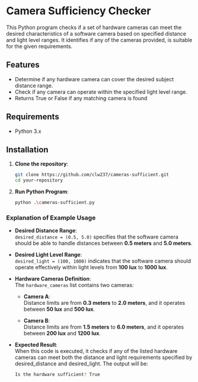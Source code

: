 # Camera Sufficiency Checker

This Python program checks if a set of hardware cameras can meet the desired characteristics of a software camera based on specified distance and light level ranges. It identifies if any of the cameras provided, is suitable for the given requirements.

## Features

- Determine if any hardware camera can cover the desired subject distance range.
- Check if any camera can operate within the specified light level range.
- Returns True or False if any matching camera is found

## Requirements

- Python 3.x

## Installation

1. **Clone the repository**:
   ```bash
   git clone https://github.com/clw237/cameras-sufficient.git
   cd your-repository
2. **Run Python Program**:
   ```bash
   python .\cameras-sufficient.py

### Explanation of Example Usage

- **Desired Distance Range**:  
  `desired_distance = (0.5, 5.0)` specifies that the software camera should be able to handle distances between **0.5 meters** and **5.0 meters**.

- **Desired Light Level Range**:  
  `desired_light = (100, 1000)` indicates that the software camera should operate effectively within light levels from **100 lux** to **1000 lux**.

- **Hardware Cameras Definition**:  
  The `hardware_cameras` list contains two cameras:
  
  - **Camera A**:  
    Distance limits are from **0.3 meters** to **2.0 meters**, and it operates between **50 lux** and **500 lux**.
  
  - **Camera B**:  
    Distance limits are from **1.5 meters** to **6.0 meters**, and it operates between **200 lux** and **1200 lux**.

- **Expected Result**:  
  When this code is executed, it checks if any of the listed hardware cameras can meet both the distance and light requirements specified by desired_distance and desired_light. The output will be:
  ```bash
  Is the hardware sufficient? True